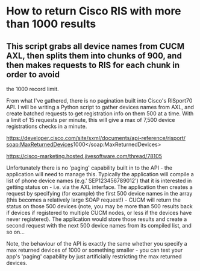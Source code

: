# How to return Cisco RIS with more than 1000 results

## This script grabs all device names from CUCM AXL, then splits them into chunks of 900, and then makes requests to RIS for each chunk in order to avoid
the 1000 record limit.

From what I've gathered, there is no pagination built into Cisco's RISport70 API. I will be writing a Python script to gather devices names from AXL, and create batched requests to get registration info on them 500 at a time. With a limit of 15 requests per minute, this will give a max of 7,500 device registrations checks in a minute.

https://developer.cisco.com/site/sxml/documents/api-reference/risport/
<soap:MaxReturnedDevices>1000</soap:MaxReturnedDevices>

https://cisco-marketing.hosted.jivesoftware.com/thread/78105

Unfortunately there is no 'paging' capability built in to the API - the application will need to manage this.  Typically the application will compile a list of phone device names (e.g.' SEP123456789012') that it is interested in getting status on - i.e. via the AXL interface.  The application then creates a <selectCmDevice> request by specifying (for example) the first 500 device names in the <SelectItems> array (this becomes a relatively large SOAP request!) - CUCM will return the status on those 500 devices (note, you may be more than 500 results back if devices if registered to multiple CUCM nodes, or less if the devices have never registered).  The application would store those results and create a second request with the next 500 device names from its compiled list, and so on...

 

Note, the behaviour of the API is exactly the same whether you specify a max returned devices of 1000 or something smaller - you can test your app's 'paging' capability by just artificially restricting the max returned devices.

